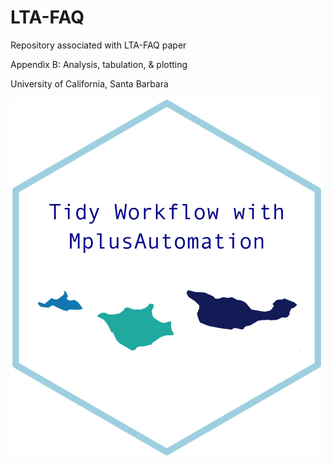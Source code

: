 # LTA-FAQ

Repository associated with LTA-FAQ paper

Appendix B: Analysis, tabulation, & plotting

University of California, Santa Barbara 

<img src="figures/tidy_workflow_hex.png" width="500">
